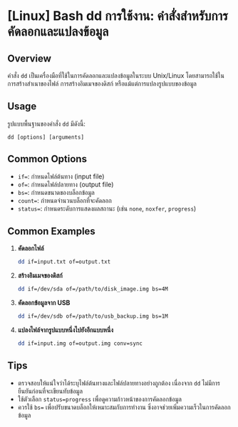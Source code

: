 # [Linux] Bash dd การใช้งาน: คำสั่งสำหรับการคัดลอกและแปลงข้อมูล

## Overview
คำสั่ง `dd` เป็นเครื่องมือที่ใช้ในการคัดลอกและแปลงข้อมูลในระบบ Unix/Linux โดยสามารถใช้ในการสร้างสำเนาของไฟล์ การสร้างอิมเมจของดิสก์ หรือแม้แต่การแปลงรูปแบบของข้อมูล

## Usage
รูปแบบพื้นฐานของคำสั่ง `dd` มีดังนี้:
```
dd [options] [arguments]
```

## Common Options
- `if=`: กำหนดไฟล์ต้นทาง (input file)
- `of=`: กำหนดไฟล์ปลายทาง (output file)
- `bs=`: กำหนดขนาดของบล็อกข้อมูล
- `count=`: กำหนดจำนวนบล็อกที่จะคัดลอก
- `status=`: กำหนดระดับการแสดงผลสถานะ (เช่น `none`, `noxfer`, `progress`)

## Common Examples
1. **คัดลอกไฟล์**
   ```bash
   dd if=input.txt of=output.txt
   ```

2. **สร้างอิมเมจของดิสก์**
   ```bash
   dd if=/dev/sda of=/path/to/disk_image.img bs=4M
   ```

3. **คัดลอกข้อมูลจาก USB**
   ```bash
   dd if=/dev/sdb of=/path/to/usb_backup.img bs=1M
   ```

4. **แปลงไฟล์จากรูปแบบหนึ่งไปยังอีกแบบหนึ่ง**
   ```bash
   dd if=input.img of=output.img conv=sync
   ```

## Tips
- ตรวจสอบให้แน่ใจว่าได้ระบุไฟล์ต้นทางและไฟล์ปลายทางอย่างถูกต้อง เนื่องจาก `dd` ไม่มีการยืนยันก่อนที่จะเขียนทับข้อมูล
- ใช้ตัวเลือก `status=progress` เพื่อดูความก้าวหน้าของการคัดลอกข้อมูล
- ควรใช้ `bs=` เพื่อปรับขนาดบล็อกให้เหมาะสมกับการทำงาน ซึ่งอาจช่วยเพิ่มความเร็วในการคัดลอกข้อมูล